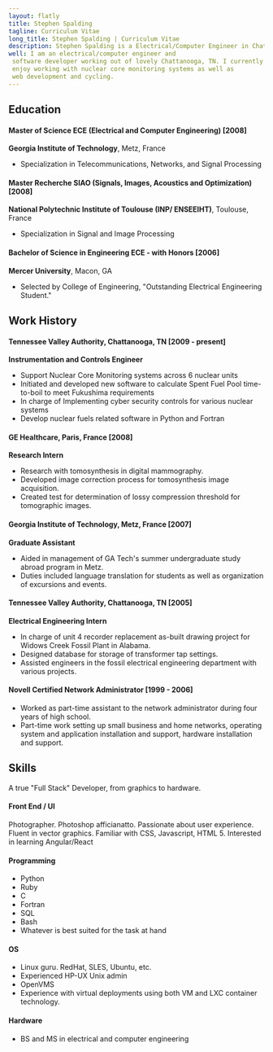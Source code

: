 ```yaml
---
layout: flatly
title: Stephen Spalding
tagline: Curriculum Vitae
long_title: Stephen Spalding | Curriculum Vitae
description: Stephen Spalding is a Electrical/Computer Engineer in Chattanooga, TN
well: I am an electrical/computer engineer and 
 software developer working out of lovely Chattanooga, TN. I currently
 enjoy working with nuclear core monitoring systems as well as
 web development and cycling.
---
```


## Education ##

#### Master of Science ECE (Electrical and Computer Engineering) \[2008]

**Georgia Institute of Technology**, Metz, France

 - Specialization in Telecommunications, Networks, and Signal Processing

#### Master Recherche SIAO (Signals, Images, Acoustics and Optimization) \[2008]

**National Polytechnic Institute of Toulouse (INP/ ENSEEIHT)**, Toulouse, France

 - Specialization in Signal and Image Processing

#### Bachelor of Science in Engineering ECE - with Honors \[2006]

**Mercer University**, Macon, GA

 - Selected by College of Engineering, "Outstanding Electrical Engineering Student."


## Work History ##

#### Tennessee Valley Authority, Chattanooga, TN \[2009 - present]
**Instrumentation and Controls Engineer**

 - Support Nuclear Core Monitoring systems across 6 nuclear units
 - Initiated and developed new software to calculate Spent Fuel Pool time-to-boil to meet Fukushima requirements
 - In charge of Implementing cyber security controls for various nuclear systems
 - Develop nuclear fuels related software in Python and Fortran

#### GE Healthcare, Paris, France \[2008]
**Research Intern**

 - Research with tomosynthesis in digital mammography.
 - Developed image correction process for tomosynthesis image acquisition.
 - Created test for determination of lossy compression threshold for tomographic images.

#### Georgia Institute of Technology, Metz, France \[2007]
**Graduate Assistant**

 - Aided in management of GA Tech's summer undergraduate study abroad program in Metz.
 - Duties included language translation for students as well as organization of excursions and events.

#### Tennessee Valley Authority, Chattanooga, TN \[2005]
**Electrical Engineering Intern**

 - In charge of unit 4 recorder replacement as-built drawing project for Widows Creek Fossil Plant in Alabama.
 - Designed database for storage of transformer tap settings. 
 - Assisted engineers in the fossil electrical engineering department with various projects.

#### Novell Certified Network Administrator \[1999 - 2006]

 - Worked as part-time assistant to the network administrator during four years of high school.
 - Part-time work setting up small business and home networks, operating system and application installation and support, hardware installation and support.


## Skills ##
A true "Full Stack" Developer, from graphics to hardware.

#### Front End / UI
Photographer. Photoshop afficianatto. Passionate about user experience.
Fluent in vector graphics.
Familiar with CSS, Javascript, HTML 5.
Interested in learning Angular/React

#### Programming
 - Python
 - Ruby
 - C
 - Fortran
 - SQL
 - Bash
 - Whatever is best suited for the task at hand

#### OS
 - Linux guru. RedHat, SLES, Ubuntu, etc.
 - Experienced HP-UX Unix admin
 - OpenVMS
 - Experience with virtual deployments using both VM and LXC container technology.

#### Hardware
 - BS and MS in electrical and computer engineering
